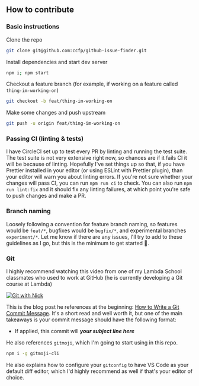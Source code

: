 ## How to contribute

### Basic instructions

Clone the repo
```bash
git clone git@github.com:ccfp/github-issue-finder.git
```

Install dependencies and start dev server
```bash
npm i; npm start
```

Checkout a feature branch (for example, if working on a feature called `thing-im-working-on`)
```bash
git checkout -b feat/thing-im-working-on
```

Make some changes and push upstream
```bash
git push -u origin feat/thing-im-working-on
```

### Passing CI (linting & tests)

I have CircleCI set up to test every PR by linting and running the test suite. The test suite is not very extensive right now, so chances are if it fails CI it will be because of linting. Hopefully I've set things up so that, if you have Prettier installed in your editor (or using ESLint with Prettier plugin), than your editor will warn you about linting errors. If you're not sure whether your changes will pass CI, you can run `npm run ci` to check. You can also run `npm run lint:fix` and it should fix any linting failures, at which point you're safe to push changes and make a PR.

### Branch naming

Loosely following a convention for feature branch naming, so features would be `feat/*`, bugfixes would be `bugfix/*`, and experimental branches `experiment/*`. Let me know if there are any issues, I'll try to add to these guidelines as I go, but this is the minimum to get started 🙂.

### Git

I highly recommend watching this video from one of my Lambda School classmates who used to work at GitHub (he is currently developing a Git course at Lambda)

[![Git with Nick](http://img.youtube.com/vi/AT1rZ7TmD5A/0.jpg)](http://www.youtube.com/watch?v=AT1rZ7TmD5A "Git with Nick")

This is the blog post he references at the beginning: [How to Write a Git Commit Message](https://chris.beams.io/posts/git-commit/). It's a short read and well worth it, but one of the main takeaways is your commit message should have the following format:
- If applied, this commit will **_your subject line here_**

He also references `gitmoji`, which I'm going to start using in this repo.
```bash
npm i -g gitmoji-cli
```

He also explains how to configure your `gitconfig` to have VS Code as your default diff editor, which I'd highly recommend as well if that's your editor of choice.
